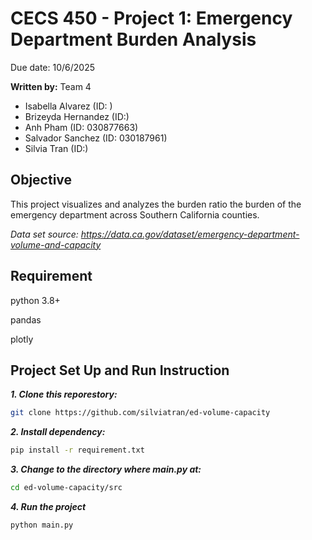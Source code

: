 # CECS 450 - Project 1: Emergency Department Burden Analysis
Due date: 10/6/2025

__Written by:__ Team 4
- Isabella Alvarez (ID: )
- Brizeyda Hernandez (ID:)
- Anh Pham (ID: 030877663)
- Salvador Sanchez (ID: 030187961)
- Silvia Tran (ID:)

## Objective
This project visualizes and analyzes the burden ratio the burden of the emergency department across Southern California counties.

_Data set source: https://data.ca.gov/dataset/emergency-department-volume-and-capacity_

## Requirement
python 3.8+

pandas

plotly

## Project Set Up and Run Instruction
___1. Clone this reporestory:___
```bash
git clone https://github.com/silviatran/ed-volume-capacity
```

___2. Install dependency:___
```bash
pip install -r requirement.txt
```

___3. Change to the directory where main.py at:___
```bash
cd ed-volume-capacity/src
```

___4. Run the project___
```bash
python main.py
```

